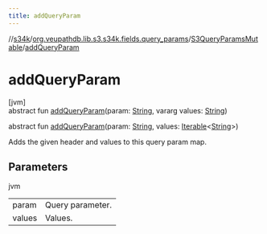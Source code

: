 ```yaml
---
title: addQueryParam
---
```

//[s34k](../../../index.html)/[org.veupathdb.lib.s3.s34k.fields.query_params](../index.html)/[S3QueryParamsMutable](index.html)/[addQueryParam](add-query-param.html)



# addQueryParam



[jvm]\
abstract fun [addQueryParam](add-query-param.html)(param: [String](https://kotlinlang.org/api/latest/jvm/stdlib/kotlin/-string/index.html), vararg values: [String](https://kotlinlang.org/api/latest/jvm/stdlib/kotlin/-string/index.html))

abstract fun [addQueryParam](add-query-param.html)(param: [String](https://kotlinlang.org/api/latest/jvm/stdlib/kotlin/-string/index.html), values: [Iterable](https://kotlinlang.org/api/latest/jvm/stdlib/kotlin.collections/-iterable/index.html)&lt;[String](https://kotlinlang.org/api/latest/jvm/stdlib/kotlin/-string/index.html)&gt;)



Adds the given header and values to this query param map.



## Parameters


jvm

| | |
|---|---|
| param | Query parameter. |
| values | Values. |





